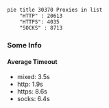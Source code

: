 
```mermaid
pie title 30370 Proxies in list
    "HTTP" : 20613
    "HTTPS": 4035
    "SOCKS" : 8713
```

### Some Info
#### Average Timeout

- mixed: 3.5s
- http: 1.9s
- https: 8.6s
- socks: 6.4s